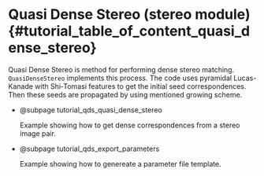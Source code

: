 Quasi Dense Stereo (stereo module) {#tutorial_table_of_content_quasi_dense_stereo}
==========================================================

Quasi Dense Stereo is method for performing dense stereo matching. `QuasiDenseStereo` implements this process.
The code uses pyramidal Lucas-Kanade with Shi-Tomasi features to get the initial seed correspondences.
Then these seeds are propagated by using mentioned growing scheme.

-   @subpage tutorial_qds_quasi_dense_stereo

    Example showing how to get dense correspondences from a stereo image pair.

-   @subpage tutorial_qds_export_parameters

    Example showing how to genereate a parameter file template.
